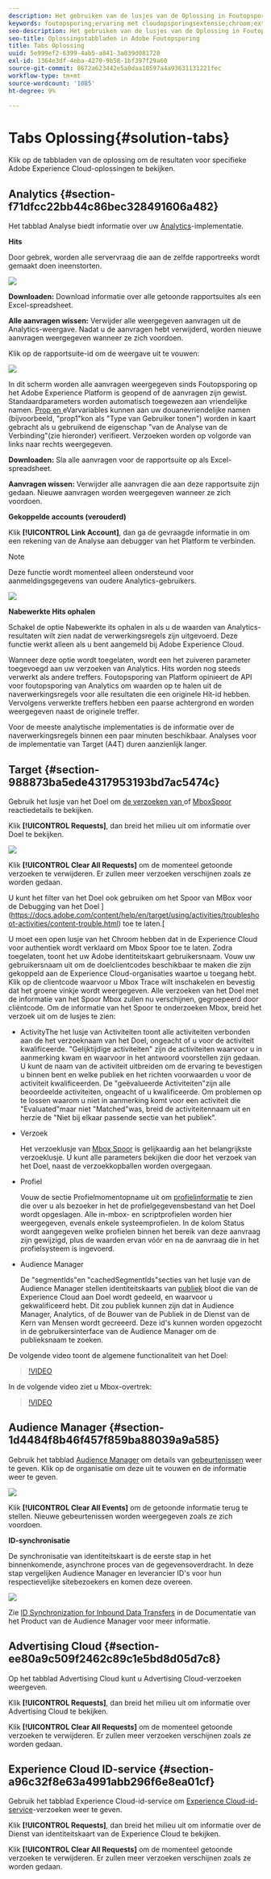 ```yaml
---
description: Het gebruiken van de lusjes van de Oplossing in Foutopsporing van Adobe
keywords: foutopsporing;ervaring met cloudopsporingsextensie;chroom;extensie;samenvatting;wissen;aanvragen;oplossingen;oplossing;informatie;analyse;doel;publieksbeheer;mediumoptimalisator;amo;id-service
seo-description: Het gebruiken van de lusjes van de Oplossing in Foutopsporing van Adobe
seo-title: Oplossingstabbladen in Adobe Foutopsporing
title: Tabs Oplossing
uuid: 5e999ef2-6399-4ab5-a841-3a839d081728
exl-id: 1364e3df-4eba-4270-9b58-1bf397f29a60
source-git-commit: 8672a623442e5a0daa10597a4a93631131221fec
workflow-type: tm+mt
source-wordcount: '1085'
ht-degree: 9%

---
```


# Tabs Oplossing{#solution-tabs}

Klik op de tabbladen van de oplossing om de resultaten voor specifieke Adobe Experience Cloud-oplossingen te bekijken.

## Analytics {#section-f71dfcc22bb44c86bec328491606a482}

Het tabblad Analyse biedt informatie over uw [Analytics](https://docs.adobe.com/content/help/nl-NL/analytics/landing/home.html)-implementatie.

**Hits**

Door gebrek, worden alle servervraag die aan de zelfde rapportreeks wordt gemaakt doen ineenstorten.

![](assets/analytics-hits.jpg)

**Downloaden:** Download informatie over alle getoonde rapportsuites als een Excel-spreadsheet.

**Alle aanvragen wissen:** Verwijder alle weergegeven aanvragen uit de Analytics-weergave. Nadat u de aanvragen hebt verwijderd, worden nieuwe aanvragen weergegeven wanneer ze zich voordoen.

Klik op de rapportsuite-id om de weergave uit te vouwen:

![](assets/analytics-hits-expand.jpg)

In dit scherm worden alle aanvragen weergegeven sinds Foutopsporing op het Adobe Experience Platform is geopend of de aanvragen zijn gewist. Standaardparameters worden automatisch toegewezen aan vriendelijke namen. [Prop en ](https://docs.adobe.com/content/help/nl-NL/analytics/implementation/vars/page-vars/evar.html) eVarvariables kunnen aan uw douanevriendelijke namen (bijvoorbeeld, &quot;prop1&quot;kon als &quot;Type van Gebruiker tonen&quot;) worden in kaart gebracht als u gebruikend de eigenschap &quot;van de Analyse van de Verbinding&quot;(zie hieronder) verifieert. Verzoeken worden op volgorde van links naar rechts weergegeven.

**Downloaden:** Sla alle aanvragen voor de rapportsuite op als Excel-spreadsheet.

**Aanvragen wissen:** Verwijder alle aanvragen die aan deze rapportsuite zijn gedaan. Nieuwe aanvragen worden weergegeven wanneer ze zich voordoen.

**Gekoppelde accounts (verouderd)**

Klik **[!UICONTROL Link Account]**, dan ga de gevraagde informatie in om een rekening van de Analyse aan debugger van het Platform te verbinden.

>[!NOTE]
>
>Deze functie wordt momenteel alleen ondersteund voor aanmeldingsgegevens van oudere Analytics-gebruikers.

![](assets/analytics-link-account.jpg)

**Nabewerkte Hits ophalen**

Schakel de optie Nabewerkte its ophalen in als u de waarden van Analytics-resultaten wilt zien nadat de verwerkingsregels zijn uitgevoerd. Deze functie werkt alleen als u bent aangemeld bij Adobe Experience Cloud.

Wanneer deze optie wordt toegelaten, wordt een het zuiveren parameter toegevoegd aan uw verzoeken van Analytics. Hits worden nog steeds verwerkt als andere treffers. Foutopsporing van Platform opinieert de API voor foutopsporing van Analytics om waarden op te halen uit de naverwerkingsregels voor alle resultaten die een originele Hit-id hebben. Vervolgens verwerkte treffers hebben een paarse achtergrond en worden weergegeven naast de originele treffer.

Voor de meeste analytische implementaties is de informatie over de naverwerkingsregels binnen een paar minuten beschikbaar. Analyses voor de implementatie van Target (A4T) duren aanzienlijk langer.

## Target {#section-988873ba5ede4317953193bd7ac5474c}

Gebruik het lusje van het Doel om [de verzoeken van ](https://docs.adobe.com/content/help/en/target/using/target-home.html) of [MboxSpoor](https://docs.adobe.com/content/help/en/target/using/activities/troubleshoot-activities/content-trouble.html) reactiedetails te bekijken.

Klik **[!UICONTROL Requests]**, dan breid het milieu uit om informatie over Doel te bekijken.

![](assets/target-requests.jpg)

Klik **[!UICONTROL Clear All Requests]** om de momenteel getoonde verzoeken te verwijderen. Er zullen meer verzoeken verschijnen zoals ze worden gedaan.

U kunt het filter van het Doel ook gebruiken om het Spoor van MBox voor de Debugging van het Doel ](https://docs.adobe.com/content/help/en/target/using/activities/troubleshoot-activities/content-trouble.html) toe te laten.[

U moet een open lusje van het Chroom hebben dat in de Experience Cloud voor authentiek wordt verklaard om Mbox Spoor toe te laten. Zodra toegelaten, toont het uw Adobe identiteitskaart gebruikersnaam. Vouw uw gebruikersnaam uit om de doelclientcodes beschikbaar te maken die zijn gekoppeld aan de Experience Cloud-organisaties waartoe u toegang hebt. Klik op de clientcode waarvoor u Mbox Trace wilt inschakelen en bevestig dat het groene vinkje wordt weergegeven. Alle verzoeken van het Doel met de informatie van het Spoor Mbox zullen nu verschijnen, gegroepeerd door cliëntcode. Om de informatie van het Spoor te onderzoeken Mbox, breid het verzoek uit om de lusjes te zien:

* [](https://docs.adobe.com/content/help/en/target/using/activities/activities.html)  ActivityThe het lusje van Activiteiten toont alle activiteiten verbonden aan de het verzoeknaam van het Doel, ongeacht of u voor de activiteit kwalificeerde. &quot;Gelijktijdige activiteiten&quot; zijn de activiteiten waarvoor u in aanmerking kwam en waarvoor in het antwoord voorstellen zijn gedaan. U kunt de naam van de activiteit uitbreiden om de ervaring te bevestigen u binnen bent en welke publiek en het richten voorwaarden u voor de activiteit kwalificeerden. De &quot;geëvalueerde Activiteiten&quot;zijn alle beoordeelde activiteiten, ongeacht of u kwalificeerde. Om problemen op te lossen waarom u niet in aanmerking komt voor een activiteit die &quot;Evaluated&quot;maar niet &quot;Matched&quot;was, breid de activiteitennaam uit en herzie de &quot;Niet bij elkaar passende sectie van het publiek&quot;.

* Verzoek

   Het verzoeklusje van [Mbox Spoor](https://docs.adobe.com/content/help/en/target/using/activities/troubleshoot-activities/content-trouble.html) is gelijkaardig aan het belangrijkste verzoeklusje. U kunt alle parameters bekijken die door het verzoek van het Doel, naast de verzoekkopballen worden overgegaan.
* Profiel

   Vouw de sectie Profielmomentopname uit om [profielinformatie](https://docs.adobe.com/content/help/en/target/using/audiences/visitor-profiles/variables-profiles-parameters-methods.html) te zien die over u als bezoeker in het de profielgegevensbestand van het Doel wordt opgeslagen. Alle in-mbox- en scriptprofielen worden hier weergegeven, evenals enkele systeemprofielen. In de kolom Status wordt aangegeven welke profielen binnen het bereik van deze aanvraag zijn gewijzigd, plus de waarden ervan vóór en na de aanvraag die in het profielsysteem is ingevoerd.
* Audience Manager

   De &quot;segmentIds&quot;en &quot;cachedSegmentIds&quot;secties van het lusje van de Audience Manager stellen identiteitskaarts van [publiek](https://docs.adobe.com/content/help/en/target/using/audiences/target.html) bloot die van de Experience Cloud aan Doel wordt gedeeld, en waarvoor u gekwalificeerd hebt. Dit zou publiek kunnen zijn dat in Audience Manager, Analytics, of de Bouwer van de Publiek in de Dienst van de Kern van Mensen wordt gecreeerd. Deze id&#39;s kunnen worden opgezocht in de gebruikersinterface van de Audience Manager om de publieksnaam te zoeken.

De volgende video toont de algemene functionaliteit van het Doel:

>[!VIDEO](https://video.tv.adobe.com/v/23115t2/)

In de volgende video ziet u Mbox-overtrek:

>[!VIDEO](https://video.tv.adobe.com/v/23113t2/)

## Audience Manager {#section-1d4484f8b46f457f859ba88039a9a585}

Gebruik het tabblad [Audience Manager](https://docs.adobe.com/content/help/en/audience-manager/user-guide/aam-home.html) om details van [gebeurtenissen](https://docs.adobe.com/content/help/en/audience-manager/user-guide/api-and-sdk-code/dcs/dcs-event-calls/dcs-event-calls.html) weer te geven. Klik op de organisatie om deze uit te vouwen en de informatie weer te geven.

![](assets/audience-manager.jpg)

Klik **[!UICONTROL Clear All Events]** om de getoonde informatie terug te stellen. Nieuwe gebeurtenissen worden weergegeven zoals ze zich voordoen.

**ID-synchronisatie**

De synchronisatie van identiteitskaart is de eerste stap in het binnenkomende, asynchrone proces van de gegevensoverdracht. In deze stap vergelijken Audience Manager en leverancier ID&#39;s voor hun respectievelijke sitebezoekers en komen deze overeen.

![](assets/aam-idsync.jpg)

Zie [ID Synchronization for Inbound Data Transfers](https://docs.adobe.com/content/help/en/audience-manager/user-guide/implementation-integration-guides/sending-audience-data/batch-data-transfer-process/id-sync-http.html) in de Documentatie van het Product van de Audience Manager voor meer informatie.

## Advertising Cloud {#section-ee80a9c509f2462c89c1e5bd8d05d7c8}

Op het tabblad Advertising Cloud kunt u Advertising Cloud-verzoeken weergeven.

Klik **[!UICONTROL Requests]**, dan breid het milieu uit om informatie over Advertising Cloud te bekijken.

Klik **[!UICONTROL Clear All Requests]** om de momenteel getoonde verzoeken te verwijderen. Er zullen meer verzoeken verschijnen zoals ze worden gedaan.

## Experience Cloud ID-service {#section-a96c32f8e63a4991abb296f6e8ea01cf}

Gebruik het tabblad Experience Cloud-id-service om [Experience Cloud-id-service](https://docs.adobe.com/content/help/en/id-service/using/home.html)-verzoeken weer te geven.

Klik **[!UICONTROL Requests]**, dan breid het milieu uit om informatie over de Dienst van identiteitskaart van de Experience Cloud te bekijken.

Klik **[!UICONTROL Clear All Requests]** om de momenteel getoonde verzoeken te verwijderen. Er zullen meer verzoeken verschijnen zoals ze worden gedaan.
